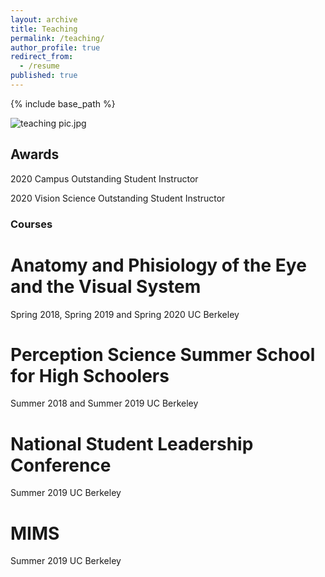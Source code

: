 ```yaml
---
layout: archive
title: Teaching
permalink: /teaching/
author_profile: true
redirect_from:
  - /resume
published: true
---
```


{% include base_path %}

![teaching pic.jpg]({{site.baseurl}}/images/teaching_pic.jpg)


## Awards
2020 Campus Outstanding Student Instructor

2020 Vision Science Outstanding Student Instructor

### Courses




Anatomy and Phisiology of the Eye and the Visual System
======
Spring 2018, Spring 2019 and Spring 2020
UC Berkeley

Perception Science Summer School for High Schoolers
======
Summer 2018 and Summer 2019
UC Berkeley

National Student Leadership Conference
======
Summer 2019
UC Berkeley

MIMS
======
Summer 2019
UC Berkeley

